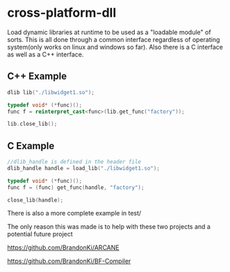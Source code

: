 # cross-platform-dll


Load dynamic libraries at runtime to be used as a "loadable module" of sorts. This is all done through a common interface regardless of operating system(only works on linux and windows so far). Also there is a C interface as well as a C++ interface.

## C++ Example
```cpp
dlib lib("./libwidget1.so");

typedef void* (*func)();
func f = reinterpret_cast<func>(lib.get_func("factory"));

lib.close_lib();
```

## C Example
```c
//dlib_handle is defined in the header file
dlib_handle handle = load_lib("./libwidget1.so");

typedef void* (*func)();
func f = (func) get_func(handle, "factory");

close_lib(handle);
```

There is also a more complete example in test/


The only reason this was made is to help with these two projects and a potential future project

https://github.com/BrandonKi/ARCANE

https://github.com/BrandonKi/BF-Compiler
